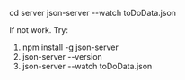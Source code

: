 cd server
json-server --watch toDoData.json

If not work. Try: 
1. npm install -g json-server
2. json-server --version
3. json-server --watch toDoData.json